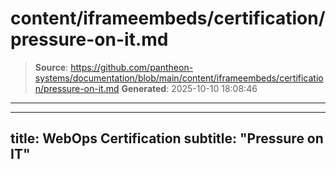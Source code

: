 # content/iframeembeds/certification/pressure-on-it.md

> **Source**: https://github.com/pantheon-systems/documentation/blob/main/content/iframeembeds/certification/pressure-on-it.md
> **Generated**: 2025-10-10 18:08:46

---

---
title: WebOps Certification
subtitle: "Pressure on IT"
---

<Partial file="certification-guide/pressure-on-it.md" />
